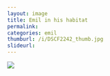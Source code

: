 ```yaml
---
layout: image
title: Emil in his habitat
permalink: 
categories: emil
thumburl: /i/DSCF2242_thumb.jpg
slideurl: 
---
```


![]({{site.url}}/i/DSCF2242_thumb.jpg)
